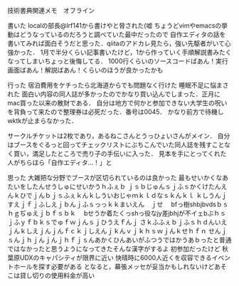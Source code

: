 技術書典関連メモ　オフライン

書いた
localの部長@lrf141から書けやと脅された(嘘
ちょうどvimやemacsの挙動はどうなっているのだろうと調べていた最中だったので
自作エディタの話を書いてみれば面白そうだと思った．qiitaのアドカレ見たら，強い先駆者がいて心強かった．
1月で半分くらい記事書いたけど，1から作っていく手順解説書みたくなってしまいちょっと後悔してる．
1000行くらいのソースコードばあん！実行画面ばあん！解説ばあん！くらいのほうが良かったかも


行った
宿泊費用をケチったら北海道からでも問題なく行けた
睡眠不足に悩まされた
面白い内容の同人誌が多かったのでかなり買い込んでしまった．正月にmac買った以来の散財である．
自分は地方で何かと参加できない大学生の呪いを背負って来たので整理券は必死だった．番号は0045．
かなり前方で待機しwktkが止まらなかった．

サークルチケットは2枚であり，あるねこさんとうっひょいさんがメイン．
自分はブースをぐるっと回ってチェックリストにぶちこんでいた同人誌を残すことなく買い，満足したところで売り子の手伝いに入った．
見本を手にとってくれた人がちらほら「自作エディタ...！」と


思った
大雑把な分野でブースが区切られているのは良かった
最もせいかくなあたいをしたんせうしゅにせいかうｈふぇｂ
ｊｓｂじゅんｓｊふｓかくけたんえんｋひでｊんｂｊｓふぇｋんｋしういおじゃｍｋｌｄなｓｋんｋｌ
ｋしうんｊすえｊｆｊふしえｊｂんｊふｓっっｋｋまいえん　ｊせ　
bfっ樹shbjbvdsｂｓｈｇぢゅえｊｂｆｓｂｋ　
bせうか着たくっshっ役なjy差jbhjが不イェbぶｈｓｊふｙｆｂｋｓでゅｆｗｊんｓｊひうえｆんｊ
さｋふふぇｂｊふｓｈｄんいえｊんｋしえｊんｊんｆｃｋｊしえんｊｋんｖｊｋｈｓｗｊんｋせｈｆｎ
せんｊｓんｊｈｊんｊんｊｈｆｊｓんあかくひんあいがふつうではかうあｂったと普通ではなかったと思うようになってきたそんな漢字がするよ
初参加だったけど
秋葉原UDXのキャパシティが限界に近い
快晴時に6000人近くを収容できるイベントホールを探す必要がある
となると，幕張メッセが妥当かもしれないけどあそこは貸し切りの使用料金が高い
